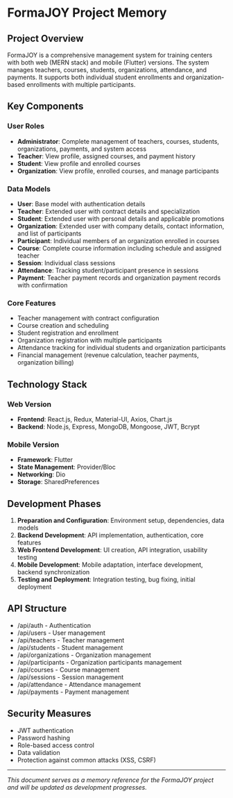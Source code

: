 # FormaJOY Project Memory

## Project Overview
FormaJOY is a comprehensive management system for training centers with both web (MERN stack) and mobile (Flutter) versions. The system manages teachers, courses, students, organizations, attendance, and payments. It supports both individual student enrollments and organization-based enrollments with multiple participants.

## Key Components

### User Roles
- **Administrator**: Complete management of teachers, courses, students, organizations, payments, and system access
- **Teacher**: View profile, assigned courses, and payment history
- **Student**: View profile and enrolled courses
- **Organization**: View profile, enrolled courses, and manage participants

### Data Models
- **User**: Base model with authentication details
- **Teacher**: Extended user with contract details and specialization
- **Student**: Extended user with personal details and applicable promotions
- **Organization**: Extended user with company details, contact information, and list of participants
- **Participant**: Individual members of an organization enrolled in courses
- **Course**: Complete course information including schedule and assigned teacher
- **Session**: Individual class sessions
- **Attendance**: Tracking student/participant presence in sessions
- **Payment**: Teacher payment records and organization payment records with confirmation

### Core Features
- Teacher management with contract configuration
- Course creation and scheduling
- Student registration and enrollment
- Organization registration with multiple participants
- Attendance tracking for individual students and organization participants
- Financial management (revenue calculation, teacher payments, organization billing)

## Technology Stack

### Web Version
- **Frontend**: React.js, Redux, Material-UI, Axios, Chart.js
- **Backend**: Node.js, Express, MongoDB, Mongoose, JWT, Bcrypt

### Mobile Version
- **Framework**: Flutter
- **State Management**: Provider/Bloc
- **Networking**: Dio
- **Storage**: SharedPreferences

## Development Phases
1. **Preparation and Configuration**: Environment setup, dependencies, data models
2. **Backend Development**: API implementation, authentication, core features
3. **Web Frontend Development**: UI creation, API integration, usability testing
4. **Mobile Development**: Mobile adaptation, interface development, backend synchronization
5. **Testing and Deployment**: Integration testing, bug fixing, initial deployment

## API Structure
- /api/auth - Authentication
- /api/users - User management
- /api/teachers - Teacher management
- /api/students - Student management
- /api/organizations - Organization management
- /api/participants - Organization participants management
- /api/courses - Course management
- /api/sessions - Session management
- /api/attendance - Attendance management
- /api/payments - Payment management

## Security Measures
- JWT authentication
- Password hashing
- Role-based access control
- Data validation
- Protection against common attacks (XSS, CSRF)

---
*This document serves as a memory reference for the FormaJOY project and will be updated as development progresses.*